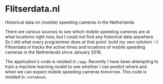# Flitserdata.nl
Historical data on (mobile) speeding cameras in the Netherlands

There are various sources to see which mobile speeding cameras are at what locations right now, but I could not find 
any historical data anywhere. So I did what every programmer does at that point: build my own solution :-)  
Flitserdata.nl tracks the active times and locations of mobile speeding cameras in the Netherlands since January 2016.  

The application's code is resided in `/app`. Recently I have been attempting to train a machine learning model to 
see whether I can predict where and when we can expect mobile speeding cameras tomorrow. This code is resided in 
`/notebook`.  
